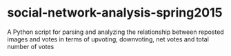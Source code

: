 # social-network-analysis-spring2015
A Python script for parsing and analyzing the relationship between reposted images and votes in terms of upvoting, downvoting, net votes and total number of votes
